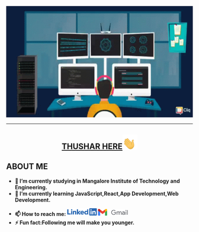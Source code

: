 <!--<p align="center">
   <h1 align="center">Hello World:wave:</h1>
</p>--> 
<div align="center">
  <img alt="This is a GIF" src="https://github.com/thushar28/GIFS/blob/main/coding.gif" width="800"px" height="300"px/>
</div>
<hr>
<h2 align="center"><b><a href="https://github.com/thushar28">THUSHAR HERE</a></b><img src="https://github.com/thushar28/GIFS/blob/main/handwave.gif" width="40px"/></h2>

<!--**thushar28/thushar28** is a ✨ _special_ ✨ repository because its `README.md` (this file) appears on your GitHub profile.
Here are some ideas to get you started:-->

<h2><b>ABOUT ME<b></h2>

- 🔭 I’m currently studying in Mangalore Institute of Technology and Engineering.
- 🌱 I’m currently learning JavaScript,React,App Development,Web Development.
<!-- 👯 I’m looking to collaborate on
- 🤔 I’m looking for help with ...
- 💬 Ask me about ...
- 😄 Pronouns: ...-->
- 📫 How to reach me: <a href="https://www.linkedin.com/in/thushar-r-3b1790211/"><img src="https://github.com/thushar28/GIFS/blob/main/Linkedin-logo-png.png" width="80px" alt="LinkedIn Badge"/></a> <a href="thusharrao28@gmail.com"><img src="https://github.com/thushar28/GIFS/blob/main/gmail-logo-1-1.png" width="80px" alt="Gmail Badge"/></a>
- ⚡ Fun fact:Following me will make you younger. 

